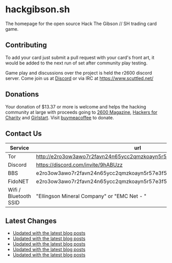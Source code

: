 # hackgibson.sh
The homepage for the open source Hack The Gibson // SH trading card game.


## Contributing

To add your card just submit a pull request with your card's front art, it would be added to the next run of set after community play testing.

Game play and discussions over the project is held the r2600 discord server. Come join us at [Discord](https://discord.com/invite/9hABUzz) or via IRC at https://www.scuttled.net/


## Donations

Your donation of $13.37 or more is welcome and helps the hacking community at large with proceeds going to [2600 Magazine](https://2600.com/), [Hackers for Charity](https://hackersforcharity.org) and [Girlstart](https://girlstart.org).  Visit [buymeacoffee](https://www.buymeacoffee.com/hackgibson.sh) to donate.


## Contact Us

Service | url
-|-
Tor | http://e2ro3ow3awo7r2favn24n65ycc2qmzkoayn5r57e3f56nvjwdcgg32ad.onion
Discord | https://discord.com/invite/9hABUzz
BBS | e2ro3ow3awo7r2favn24n65ycc2qmzkoayn5r57e3f56nvjwdcgg32ad.onion:23
FidoNET | e2ro3ow3awo7r2favn24n65ycc2qmzkoayn5r57e3f56nvjwdcgg32ad.onion:24554
Wifi / Bluetooth SSID | "Ellingson Mineral Company" or "EMC Net - <fidonet address>"

## Latest Changes
<!-- BLOG-POST-LIST:START -->
- [Updated with the latest blog posts](https://github.com/DFW2600/hackgibson.sh/commit/23b304a8b8b388f03d37f0f761d49d6f337d1851)
- [Updated with the latest blog posts](https://github.com/DFW2600/hackgibson.sh/commit/2600da0476b75e0bef0947d4e2a621feef9b02e9)
- [Updated with the latest blog posts](https://github.com/DFW2600/hackgibson.sh/commit/1049479fbe907be0f45a07bbc2d3b039a37260f6)
- [Updated with the latest blog posts](https://github.com/DFW2600/hackgibson.sh/commit/711c7046ae5ce1ed25fff0f1280f7c2e64aec521)
- [Updated with the latest blog posts](https://github.com/DFW2600/hackgibson.sh/commit/40306fc044427d4bc0b116fc110bf8bde0945d47)
<!-- BLOG-POST-LIST:END -->

